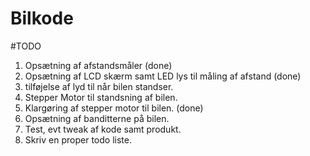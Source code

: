 # Bilkode

#TODO
1. Opsætning af afstandsmåler (done)
2. Opsætning af LCD skærm samt LED lys til måling af afstand (done)
3. tilføjelse af lyd til når bilen standser. 
4. Stepper Motor til standsning af bilen.
5. Klargøring af stepper motor til bilen. (done)
6. Opsætning af banditterne på bilen.
7. Test, evt tweak af kode samt produkt.
8. Skriv en proper todo liste.
